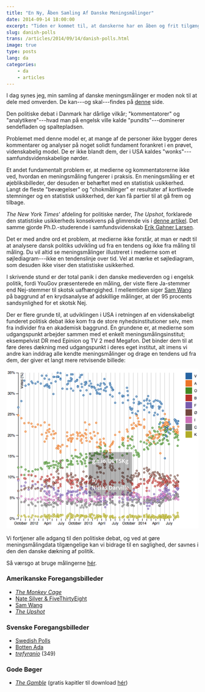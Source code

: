 ```yaml
---
title: "En Ny, Åben Samling Af Danske Meningsmålinger"
date: 2014-09-14 18:00:00
excerpt: "Tiden er kommet til, at danskerne har en åben og frit tilgængelig samling af meningsmålinger. Den findes nu."
slug: danish-polls
trans: /articles/2014/09/14/danish-polls.html
image: true
type: posts
lang: da
categories:
    - da
    - articles
---
```

I dag synes jeg, min samling af danske meningsmålinger er moden nok til at dele med omverden. De kan---og skal---findes på [denne](https://github.com/ndarville/danish-polls) side.

Den politiske debat i Danmark har dårlige vilkår; "kommentatorer" og "analytikere"---hvad man på engelsk ville kalde "pundits"---dominerer sendefladen og spaltepladsen.

Problemet med denne model er, at mange af de personer ikke bygger deres kommentarer og analyser på noget solidt fundament forankret i en prøvet, videnskabelig model. De er ikke blandt dem, der i USA kaldes "wonks"---samfundsvidenskabelige nørder.

Et andet fundamentalt problem er, at medierne og kommentatorerne ikke ved, hvordan en meningsmåling fungerer i praksis. En meningsmåling er et øjebliksbilleder, der desuden er behæftet med en statistisk usikkerhed. Langt de fleste "bevægelser" og "chokmålinger" er resultater af kortlivede stemninger og en statistisk usikkerhed, der kan få partier til at gå frem og tilbage.

<i>The New York Times</i>' afdeling for politiske nørder, <i>The Upshot</i>, forklarede den statistiske usikkerheds konsekvens på glimrende vis i [denne artikel](http://www.nytimes.com/2014/05/02/upshot/how-not-to-be-misled-by-the-jobs-report.html). Det samme gjorde Ph.D.-studerende i samfundsvidenskab [Erik Gahner Larsen](http://erikgahner.dk/2013/05/02/kvalitetsvaegtede-gennemsnit-af-meningsmalinger-og-statistisk-usikkerhed/).

Det er med andre ord et problem, at medierne ikke forstår, at man er nødt til at analysere dansk politiks udvikling ud fra en tendens og ikke fra måling til måling. Du vil altid se meningsmålinger illustreret i medierne som et søjlediagram---ikke en tendenslinje over tid. Vel at mærke et søjlediagram, som desuden ikke viser den statistiske usikkerhed.

I skrivende stund er der total panik i den danske medieverden og i engelsk politik, fordi YouGov præsenterede en måling, der viste flere Ja-stemmer end Nej-stemmer til skotsk uafhængighed. I mellemtiden siger [Sam Wang](http://election.princeton.edu/2014/09/12/a-note-on-scottish-independence/) på baggrund af en krydsanalyse af adskillige målinger, at der 95 procents sandsynlighed for et skotsk Nej.

Der er flere grunde til, at udviklingen i USA i retningen af en videnskabeligt funderet politisk debat ikke kom fra de store nyhedsinstitutioner selv, men fra individer fra en akademisk baggrund. Én grundene er, at medierne som udgangspunkt arbejder sammen med et enkelt meningsmålingsinstitut; eksempelvist DR med Epinion og TV 2 med Megafon. Det binder dem til at føre deres dækning med udgangspunkt i deres eget institut, alt imens vi andre kan inddrag alle kendte meningsmålinger og drage en tendens ud fra dem, der giver et langt mere retvisende billede:

![Tendenslinje](/da/assets/danish-polls/image.png)

Vi fortjener alle adgang til den politiske debat, og ved at gøre meningsmålingdata tilgængelige kan vi bidrage til en saglighed, der savnes i den den danske dækning af politik.

Så værsgo at bruge målingerne [hér](https://github.com/ndarville/danish-polls).

### Amerikanske Foregangsbilleder ###
- <i>[The Monkey Cage](http://themonkeycage.org/2007/11/20/why_this_blog/)</i>
- [Nate Silver & FiveThirtyEight](https://en.wikipedia.org/wiki/FiveThirtyEight)
- [Sam Wang](http://election.princeton.edu/)
- <i>[The Upshot](http://nytimes.com/upshot/)</i>

### Svenske Foregangsbilleder ###
- [Swedish Polls](https://github.com/MansMeg/SwedishPolls)
- [Botten Ada](http://bottenada.se)
- <i>[trefyranio](http://trefyranio.com)</i> (349)

### Gode Bøger ###
- <i>[The Gamble](http://press.princeton.edu/titles/10073.html)</i> (gratis kapitler til download [hér](http://themonkeycage.org/2013/01/24/new-e-chapter-of-the-gamble-available-its-free/))
